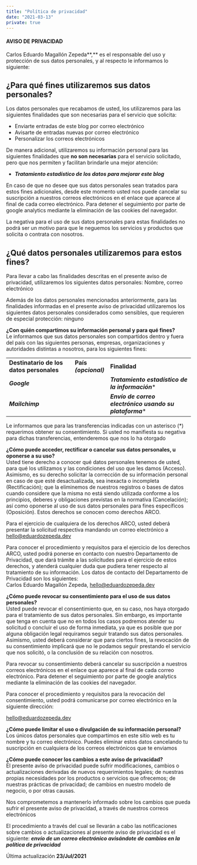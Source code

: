 ```yaml
---
title: "Política de privacidad"
date: "2021-03-13"
private: true
---
```


#### AVISO DE PRIVACIDAD

Carlos Eduardo Magallón Zepeda**,** es el responsable del uso y protección de sus datos personales, y al respecto le informamos lo siguiente:

## ¿Para qué fines utilizaremos sus datos personales?

Los datos personales que recabamos de usted, los utilizaremos para las siguientes finalidades que son necesarias para el servicio que solicita:

- Enviarte entradas de este blog por correo electrónico
- Avisarte de entradas nuevas por correo electrónico
- Personalizar los correos electrónicos

De manera adicional, utilizaremos su información personal para las siguientes finalidades que **no son necesarias** para el servicio solicitado, pero que nos permiten y facilitan brindarle una mejor atención:

- **_Tratamiento estadístico de los datos para mejorar este blog_**

En caso de que no desee que sus datos personales sean tratados para estos fines adicionales, desde este momento usted nos puede cancelar su suscripción a nuestros correos electrónicos en el enlace que aparece al final de cada correo electrónico. Para detener el seguimiento por parte de google analytics mediante la eliminación de las cookies del navegador.

La negativa para el uso de sus datos personales para estas finalidades no podrá ser un motivo para que le neguemos los servicios y productos que solicita o contrata con nosotros.

## ¿Qué datos personales utilizaremos para estos fines?

Para llevar a cabo las finalidades descritas en el presente aviso de privacidad, utilizaremos los siguientes datos personales: Nombre, correo electrónico

Además de los datos personales mencionados anteriormente, para las finalidades informadas en el presente aviso de privacidad utilizaremos los siguientes datos personales considerados como sensibles, que requieren de especial protección: ninguno

**¿Con quién compartimos su información personal y para qué fines?**  
Le informamos que sus datos personales son compartidos dentro y fuera del país con las siguientes personas, empresas, organizaciones y autoridades distintas a nosotros, para los siguientes fines:

<table><tbody><tr><td><strong>Destinatario de los datos personales</strong></td><td><strong>País</strong><br><strong><em>(opcional)</em></strong></td><td><strong>Finalidad</strong></td></tr><tr><td><strong><em>Google</em></strong></td><td></td><td><strong><em>Tratamiento estadístico de la información</em></strong>*</td></tr><tr><td><strong><em>Mailchimp</em></strong></td><td></td><td><strong><em>Envío de correo electrónico usando su plataforma</em></strong>*</td></tr></tbody></table>

Le informamos que para las transferencias indicadas con un asterisco (\*) requerimos obtener su consentimiento. Si usted no manifiesta su negativa para dichas transferencias, entenderemos que nos lo ha otorgado

**¿Cómo puede acceder, rectificar o cancelar sus datos personales, u oponerse a su uso?**  
Usted tiene derecho a conocer qué datos personales tenemos de usted, para qué los utilizamos y las condiciones del uso que les damos (Acceso). Asimismo, es su derecho solicitar la corrección de su información personal en caso de que esté desactualizada, sea inexacta o incompleta (Rectificación); que la eliminemos de nuestros registros o bases de datos cuando considere que la misma no está siendo utilizada conforme a los principios, deberes y obligaciones previstas en la normativa (Cancelación); así como oponerse al uso de sus datos personales para fines específicos (Oposición). Estos derechos se conocen como derechos ARCO.

Para el ejercicio de cualquiera de los derechos ARCO, usted deberá presentar la solicitud respectiva mandando un correo electrónico a hello@eduardozepeda.dev

Para conocer el procedimiento y requisitos para el ejercicio de los derechos ARCO, usted podrá ponerse en contacto con nuestro Departamento de Privacidad, que dará trámite a las solicitudes para el ejercicio de estos derechos, y atenderá cualquier duda que pudiera tener respecto al tratamiento de su información. Los datos de contacto del Departamento de Privacidad son los siguientes:  
Carlos Eduardo Magallón Zepeda, hello@eduardozepeda.dev

**¿Cómo puede revocar su consentimiento para el uso de sus datos personales?**  
Usted puede revocar el consentimiento que, en su caso, nos haya otorgado para el tratamiento de sus datos personales. Sin embargo, es importante que tenga en cuenta que no en todos los casos podremos atender su solicitud o concluir el uso de forma inmediata, ya que es posible que por alguna obligación legal requiramos seguir tratando sus datos personales. Asimismo, usted deberá considerar que para ciertos fines, la revocación de su consentimiento implicará que no le podamos seguir prestando el servicio que nos solicitó, o la conclusión de su relación con nosotros.

Para revocar su consentimiento deberá cancelar su suscripción a nuestros correos electrónicos en el enlace que aparece al final de cada correo electrónico. Para detener el seguimiento por parte de google analytics mediante la eliminación de las cookies del navegador.

Para conocer el procedimiento y requisitos para la revocación del consentimiento, usted podrá comunicarse por correo electrónico en la siguiente dirección:

hello@eduardozepeda.dev

**¿Cómo puede limitar el uso o divulgación de su información personal?**  
Los únicos datos personales que compartimos en este sitio web es tu nombre y tu correo electrónico. Puedes eliminar estos datos cancelando tu suscripción en cualquiera de los correos electrónicos que te enviamos

**¿Cómo puede conocer los cambios a este aviso de privacidad?**  
El presente aviso de privacidad puede sufrir modificaciones, cambios o actualizaciones derivadas de nuevos requerimientos legales; de nuestras propias necesidades por los productos o servicios que ofrecemos; de nuestras prácticas de privacidad; de cambios en nuestro modelo de negocio, o por otras causas.

Nos comprometemos a mantenerlo informado sobre los cambios que pueda sufrir el presente aviso de privacidad, a través de nuestros correos electrónicos

El procedimiento a través del cual se llevarán a cabo las notificaciones sobre cambios o actualizaciones al presente aviso de privacidad es el siguiente: **_envío de un correo electrónico avisándote de cambios en la política de privacidad_**

Última actualización **23/Jul/2021**

